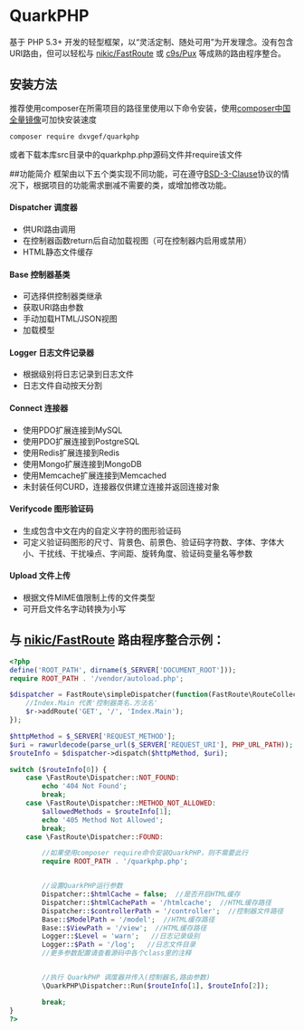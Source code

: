 # QuarkPHP
基于 PHP 5.3+ 开发的轻型框架，以“灵活定制、随处可用”为开发理念。没有包含URI路由，但可以轻松与 [nikic/FastRoute](https://github.com/nikic/FastRoute) 或 [c9s/Pux](https://github.com/c9s/Pux) 等成熟的路由程序整合。

## 安装方法
推荐使用composer在所需项目的路径里使用以下命令安装，使用[composer中国全量镜像](http://pkg.phpcomposer.com/)可加快安装速度

	composer require dxvgef/quarkphp
	
或者下载本库src目录中的quarkphp.php源码文件并require该文件

##功能简介
框架由以下五个类实现不同功能，可在遵守[BSD-3-Clause](https://github.com/dxvgef/QuarkPHP/blob/master/LICENSE)协议的情况下，根据项目的功能需求删减不需要的类，或增加修改功能。

#### Dispatcher 调度器
* 供URI路由调用
* 在控制器函数return后自动加载视图（可在控制器内启用或禁用）
* HTML静态文件缓存
#### Base 控制器基类
* 可选择供控制器类继承
* 获取URI路由参数
* 手动加载HTML/JSON视图
* 加载模型

#### Logger 日志文件记录器
* 根据级别将日志记录到日志文件
* 日志文件自动按天分割

#### Connect 连接器
* 使用PDO扩展连接到MySQL
* 使用PDO扩展连接到PostgreSQL
* 使用Redis扩展连接到Redis
* 使用Mongo扩展连接到MongoDB
* 使用Memcache扩展连接到Memcached
* 未封装任何CURD，连接器仅供建立连接并返回连接对象

#### Verifycode 图形验证码
* 生成包含中文在内的自定义字符的图形验证码
* 可定义验证码图形的尺寸、背景色、前景色、验证码字符数、字体、字体大小、干扰线、干扰噪点、字间距、旋转角度、验证码变量名等参数

#### Upload 文件上传
* 根据文件MIME值限制上传的文件类型
* 可开启文件名字动转换为小写



## 与 [nikic/FastRoute](https://github.com/nikic/FastRoute) 路由程序整合示例：
```PHP
<?php
define('ROOT_PATH', dirname($_SERVER['DOCUMENT_ROOT']));
require ROOT_PATH . '/vendor/autoload.php';

$dispatcher = FastRoute\simpleDispatcher(function(FastRoute\RouteCollector $r) {
    //Index.Main 代表'控制器类名.方法名'
    $r->addRoute('GET', '/', 'Index.Main');
});

$httpMethod = $_SERVER['REQUEST_METHOD'];
$uri = rawurldecode(parse_url($_SERVER['REQUEST_URI'], PHP_URL_PATH));
$routeInfo = $dispatcher->dispatch($httpMethod, $uri);

switch ($routeInfo[0]) {
    case \FastRoute\Dispatcher::NOT_FOUND:
        echo '404 Not Found';
        break;
    case \FastRoute\Dispatcher::METHOD_NOT_ALLOWED:
        $allowedMethods = $routeInfo[1];
        echo '405 Method Not Allowed';
        break;
    case \FastRoute\Dispatcher::FOUND:

        //如果使用composer require命令安装QuarkPHP，则不需要此行
        require ROOT_PATH . '/quarkphp.php';


        //设置QuarkPHP运行参数
        Dispatcher::$htmlCache = false;  //是否开启HTML缓存
        Dispatcher::$htmlCachePath = '/htmlcache';  //HTML缓存路径
        Dispatcher::$controllerPath = '/controller';  //控制器文件路径
        Base::$ModelPath = '/model';  //HTML缓存路径
        Base::$ViewPath = '/view';  //HTML缓存路径
        Logger::$Level = 'warn';   //日志记录级别
        Logger::$Path = '/log';   //日志文件目录
		//更多参数配置请查看源码中各个class里的注释


        //执行 QuarkPHP 调度器并传入(控制器名,路由参数)
        \QuarkPHP\Dispatcher::Run($routeInfo[1], $routeInfo[2]);

        break;
}
?>
```
